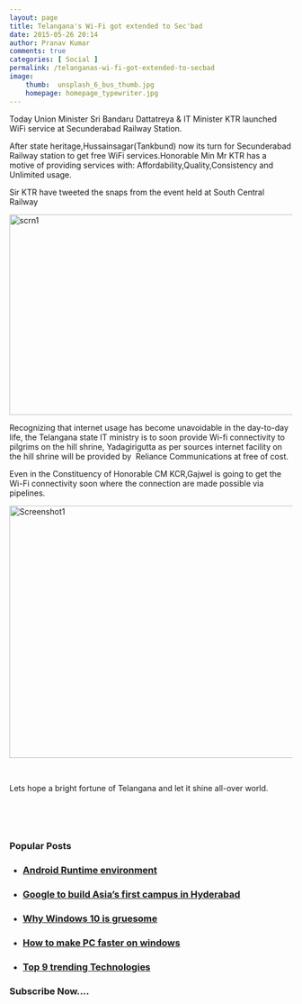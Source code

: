 ```yaml
---
layout: page
title: Telangana's Wi-Fi got extended to Sec'bad
date: 2015-05-26 20:14
author: Pranav Kumar
comments: true
categories: [ Social ]
permalink: /telanganas-wi-fi-got-extended-to-secbad
image:
    thumb:  unsplash_6_bus_thumb.jpg
    homepage: homepage_typewriter.jpg
---
```

Today Union Minister Sri Bandaru Dattatreya &amp; IT Minister KTR launched WiFi service at Secunderabad Railway Station.

After state heritage,Hussainsagar(Tankbund) now its turn for Secunderabad Railway station to get free WiFi services.Honorable Min Mr KTR has a motive of providing services with: Affordability,Quality,Consistency and Unlimited usage.

Sir KTR have tweeted the snaps from the event held at South Central Railway

<a href="https://twitter.com/MinIT_Telangana/status/603153833871560704" target="_blank"><img class="alignnone wp-image-273 size-full" src="{{ site.url }}/uploads/2015/05/scrn1.gif" alt="scrn1" width="593" height="356" /></a>

Recognizing that internet usage has become unavoidable in the day-to-day life, the Telangana state IT ministry is to soon provide Wi-fi connectivity to pilgrims on the hill shrine, Yadagirigutta as per sources internet facility on the hill shrine will be provided by  Reliance Communications at free of cost.

Even in the Constituency of Honorable CM KCR,Gajwel is going to get the Wi-Fi connectivity soon where the connection are made possible via pipelines.

<a href="{{ site.url }}/uploads/2015/05/Screenshot1.gif"><img class="alignnone size-full wp-image-272" src="{{ site.url }}/uploads/2015/05/Screenshot1.gif" alt="Screenshot1" width="920" height="448" /></a>

&nbsp;

Lets hope a bright fortune of Telangana and let it shine all-over world.

&nbsp;

&nbsp;
<h3 class="widget-title">Popular Posts</h3>
<ul class="sow-carousel-items">
	<li class="sow-carousel-item">
<h3><a href="{{ site.url }}/android-runtime-environment/">Android Runtime environment</a></h3>
</li>
	<li class="sow-carousel-item">
<h3><a href="{{ site.url }}/google-to-build-asias-first-campus-in-hyderabad/">Google to build Asia’s first campus in Hyderabad</a></h3>
</li>
	<li class="sow-carousel-item">
<h3><a href="{{ site.url }}/why-windows-10-is-gruesome/">Why Windows 10 is gruesome</a></h3>
</li>
	<li class="sow-carousel-item">
<h3><a href="{{ site.url }}/how-to-make-pc-faster-on-windows/">How to make PC faster on windows</a></h3>
</li>
	<li class="sow-carousel-item">
<h3><a href="{{ site.url }}/top-9-trending-technologies/">Top 9 trending Technologies</a></h3>
</li>
</ul>
<h3 class="widget-title">Subscribe Now….</h3>
